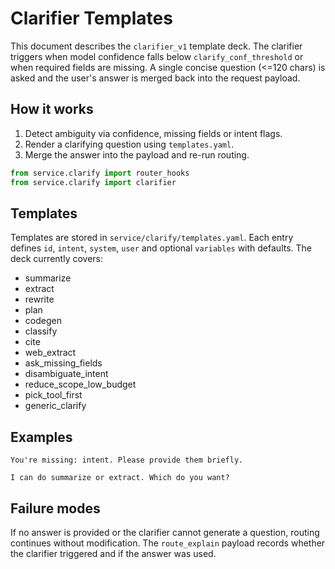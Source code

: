 # Clarifier Templates

This document describes the `clarifier_v1` template deck. The clarifier triggers
when model confidence falls below `clarify_conf_threshold` or when required fields
are missing. A single concise question (<=120 chars) is asked and the user's
answer is merged back into the request payload.

## How it works
1. Detect ambiguity via confidence, missing fields or intent flags.
2. Render a clarifying question using `templates.yaml`.
3. Merge the answer into the payload and re-run routing.

```python
from service.clarify import router_hooks
from service.clarify import clarifier
```

## Templates
Templates are stored in `service/clarify/templates.yaml`. Each entry defines
`id`, `intent`, `system`, `user` and optional `variables` with defaults.
The deck currently covers:
- summarize
- extract
- rewrite
- plan
- codegen
- classify
- cite
- web_extract
- ask_missing_fields
- disambiguate_intent
- reduce_scope_low_budget
- pick_tool_first
- generic_clarify

## Examples
```
You're missing: intent. Please provide them briefly.
```
```
I can do summarize or extract. Which do you want?
```

## Failure modes
If no answer is provided or the clarifier cannot generate a question, routing
continues without modification. The `route_explain` payload records whether the
clarifier triggered and if the answer was used.
